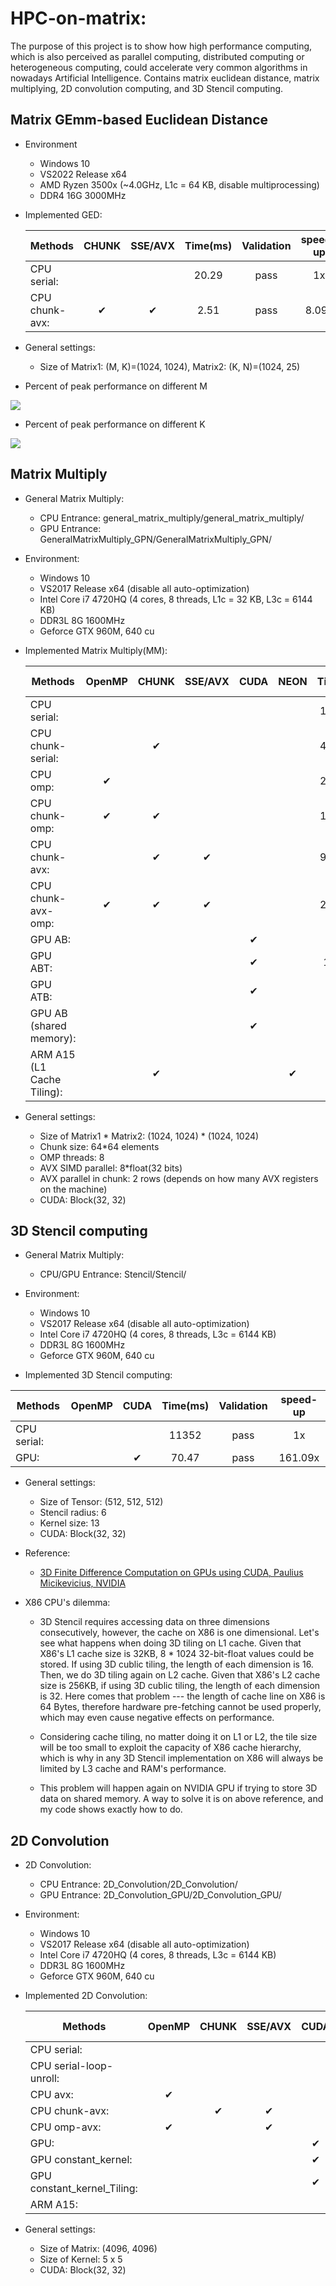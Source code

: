 # HPC-on-matrix:
The purpose of this project is to show how high performance computing, which is also perceived as parallel computing, distributed computing or heterogeneous computing, could accelerate very common algorithms in nowadays Artificial Intelligence. Contains matrix euclidean distance, matrix multiplying, 2D convolution computing, and 3D Stencil computing.

## Matrix GEmm-based Euclidean Distance
* Environment
  * Windows 10
  * VS2022 Release x64
  * AMD Ryzen 3500x (~4.0GHz, L1c = 64 KB, disable multiprocessing)
  * DDR4 16G 3000MHz
* Implemented GED:
 
  |  Methods        |    CHUNK     |     SSE/AVX    |   Time(ms)      |       Validation   |      speed-up|  % of peak performance
  |-----------------|:-------------:|:-------------:|:--------------:|:--------------------:|:-----------:|:----------:|
  |CPU serial:  |              |                 |      20.29  |        pass   |        1x  |  4.22  |
  |CPU chunk-avx: |   ✔   |  ✔             |       2.51   |         pass   |     8.09x  |  34.14  |
  
* General settings:  
  * Size of Matrix1: (M, K)=(1024, 1024), Matrix2: (K, N)=(1024, 25)  

* Percent of peak performance on different M
<img src="https://github.com/YJHMITWEB/HPC-on-matrix/demo/Performance_with_fixed_k_and_n.png">

* Percent of peak performance on different K
<img src="https://github.com/YJHMITWEB/HPC-on-matrix/demo/Performance_with_fixed_m_and_n.png">

## Matrix Multiply
* General Matrix Multiply:  
  * CPU Entrance: general_matrix_multiply/general_matrix_multiply/  
  * GPU Entrance: GeneralMatrixMultiply_GPN/GeneralMatrixMultiply_GPN/
* Environment:  
  * Windows 10  
  * VS2017 Release x64 (disable all auto-optimization)
  * Intel Core i7 4720HQ (4 cores, 8 threads, L1c = 32 KB, L3c = 6144 KB)  
  * DDR3L 8G 1600MHz 
  * Geforce GTX 960M, 640 cu
* Implemented Matrix Multiply(MM):  

  |  Methods        |   OpenMP    |   CHUNK     |     SSE/AVX    | CUDA |NEON|   Time(ms)      |       Validation   |      speed-up|  % of peak performance
  |-----------------|:-------------:|:-------------:|:--------------:|:--:|:----------------:|:--------------:|:--------------------:|:-----------:|:----------:|
  |CPU serial:      |       |    |     |     |  |  10757.1  |    pass   |        1x  | |
  |CPU chunk-serial:   |    |  ✔   |    |  ||   4464.14   |   pass   |     2.41x  |
  |CPU omp:        |     ✔  |     |   |  |     |   2307.25  |    pass  |      4.66x   ||
  |CPU chunk-omp:    |   ✔    |  ✔   |   |        ||    1487.28  |    pass  |     7.23x  | |
  |CPU chunk-avx:    |      | ✔   |   ✔  |       ||    978.398   |   pass   |    10.99x  | |
  |CPU chunk-avx-omp:  | ✔   |   ✔   |   ✔ |  ||    270.828 |    pass  |     39.72x  | |
  |GPU AB:         |          |      |           |     ✔      | |32.91 | pass | 326.86x ||
  |GPU ABT:         |          |      |            |     ✔      | |166.89 | pass | 64.46x ||
  |GPU ATB:         |          |      |            |     ✔      | |31.74 | pass | 338.91x ||
  |GPU AB (shared memory):         |               |      |      |     ✔    |   |20.80 | pass | 517.17x ||
  |ARM A15 (L1 Cache Tiling):         |               |    ✔    |      |         |   ✔  | | pass ||70.56|


* General settings:  
  
  * Size of Matrix1 \* Matrix2: (1024, 1024) \* (1024, 1024)  
  * Chunk size: 64\*64 elements  
  * OMP threads: 8  
  * AVX SIMD parallel: 8\*float(32 bits)  
  * AVX parallel in chunk: 2 rows (depends on how many AVX registers on the machine)  
  * CUDA: Block(32, 32)
## 3D Stencil computing
* General Matrix Multiply:  
  * CPU/GPU Entrance: Stencil/Stencil/
  
* Environment:  
  * Windows 10  
  * VS2017 Release x64 (disable all auto-optimization)
  * Intel Core i7 4720HQ (4 cores, 8 threads, L3c = 6144 KB)  
  * DDR3L 8G 1600MHz 
  * Geforce GTX 960M, 640 cu
  
* Implemented 3D Stencil computing:  

|  Methods          |   OpenMP        |   CUDA      | Time(ms)         |       Validation |      speed-up  | 
|-----------------  |:---------------:|:-----------:|:----------------:|:----------------:|:--------------:|
|CPU serial:        |                 |             |11352            |  pass            | 1x             | 
|GPU:               |                 |     ✔       |70.47            |  pass            | 161.09x             |

* General settings:  
  
  * Size of Tensor: (512, 512, 512)
  * Stencil radius: 6  
  * Kernel size: 13  
  * CUDA: Block(32, 32)
* Reference:

  * [3D Finite Difference Computation on GPUs using CUDA, Paulius Micikevicius, NVIDIA](https://developer.download.nvidia.com/CUDA/CUDA_Zone/papers/gpu_3dfd_rev.pdf)

* X86 CPU's dilemma:

   * 3D Stencil requires accessing data on three dimensions consecutively, however, the cache on X86 is one dimensional. Let's see what happens when doing 3D tiling on L1 cache. Given that X86's L1 cache size is 32KB, 8 * 1024 32-bit-float values could be stored. If using 3D cublic tiling, the length of each dimension is 16. Then, we do 3D tiling again on L2 cache. Given that X86's L2 cache size is 256KB, if using 3D cublic tiling, the length of each dimension is 32. Here comes that problem --- the length of cache line on X86 is 64 Bytes, therefore hardware pre-fetching cannot be used properly, which may even cause negative effects on performance. 
 
   * Considering cache tiling, no matter doing it on L1 or L2, the tile size will be too small to exploit the capacity of X86 cache hierarchy, which is why in any 3D Stencil implementation on X86 will always be limited by L3 cache and RAM's performance.
   
   * This problem will happen again on NVIDIA GPU if trying to store 3D data on shared memory. A way to solve it is on above reference, and my code shows exactly how to do.

## 2D Convolution
* 2D Convolution:  
  * CPU Entrance: 2D_Convolution/2D_Convolution/
  * GPU Entrance: 2D_Convolution_GPU/2D_Convolution_GPU/
* Environment:  
  * Windows 10  
  * VS2017 Release x64 (disable all auto-optimization)
  * Intel Core i7 4720HQ (4 cores, 8 threads, L3c = 6144 KB)  
  * DDR3L 8G 1600MHz 
  * Geforce GTX 960M, 640 cu
  
* Implemented 2D Convolution:  

  |  Methods        |   OpenMP    |   CHUNK     |     SSE/AVX    | CUDA |NEON|   Time(ms)      |       Validation   |      speed-up|  % of peak performance
  |-----------------|:-------------:|:-------------:|:--------------:|:--:|:----------------:|:--------------:|:--------------------:|:-----------:|:----------:|
  |CPU serial:      |       |    |     |     |  |  1459.82  |    pass   |        1x  | |
  |CPU serial-loop-unroll:   |    |     |    |  ||   1218.51   |   pass   |     1.2x  |
  |CPU avx:        |     ✔  |     |   |  |     |   327.698  |    pass  |      4.45x   ||
  |CPU chunk-avx:    |      |  ✔   |  ✔  |        ||    284.75  |    pass  |     5.13x  | |
  |CPU omp-avx:    |   ✔    |   |   ✔  |       ||    89.729   |   pass   |    16.27x  | |
  |GPU:         |          |      |           |     ✔      | |86.954 | pass | 16.79x ||
  |GPU constant_kernel:         |          |      |            |     ✔      | |77.04 | pass | 18.95x ||
  |GPU constant_kernel_Tiling:         |               |      |      |     ✔    |   |74.927 | pass | 19.48x ||
  |ARM A15:         |               |        |      |         |   ✔  | | pass ||4.2GFlops|

* General settings:  
  
  * Size of Matrix: (4096, 4096)
  * Size of Kernel: 5 x 5 
  * CUDA: Block(32, 32)
